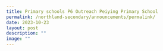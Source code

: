 ```yaml
---
title: Primary schools P6 Outreach Peiying Primary School
permalink: /northland-secondary/announcements/permalink/
date: 2023-10-23
layout: post
description: ""
image: ""
---
```

